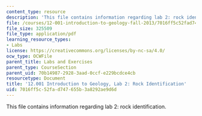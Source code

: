 ```yaml
---
content_type: resource
description: 'This file contains information regarding lab 2: rock identification.'
file: /courses/12-001-introduction-to-geology-fall-2013/7016ff5c52fad747655b3a8292ae9d6d_MIT12_001F13_Lab2_Instrctn.pdf
file_size: 325509
file_type: application/pdf
learning_resource_types:
- Labs
license: https://creativecommons.org/licenses/by-nc-sa/4.0/
ocw_type: OCWFile
parent_title: Labs and Exercises
parent_type: CourseSection
parent_uid: 70b14987-2928-3aad-0ccf-e229bcdce4cb
resourcetype: Document
title: '12.001 Introduction to Geology, Lab 2: Rock Identification'
uid: 7016ff5c-52fa-d747-655b-3a8292ae9d6d
---
```

This file contains information regarding lab 2: rock identification.